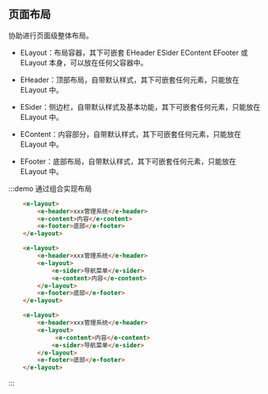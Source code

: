 ## 页面布局
协助进行页面级整体布局。

* ELayout：布局容器，其下可嵌套 EHeader ESider EContent EFooter 或 ELayout 本身，可以放在任何父容器中。

* EHeader：顶部布局，自带默认样式，其下可嵌套任何元素，只能放在 ELayout 中。

* ESider：侧边栏，自带默认样式及基本功能，其下可嵌套任何元素，只能放在 ELayout 中。

* EContent：内容部分，自带默认样式，其下可嵌套任何元素，只能放在 ELayout 中。

* EFooter：底部布局，自带默认样式，其下可嵌套任何元素，只能放在 ELayout 中。

:::demo 通过组合实现布局
```html
    <e-layout>
        <e-header>xxx管理系统</e-header>
        <e-content>内容</e-content>
        <e-footer>底部</e-footer>
    </e-layout>

    <e-layout>
        <e-header>xxx管理系统</e-header>
        <e-layout>
            <e-sider>导航菜单</e-sider>
            <e-content>内容</e-content>
        </e-layout>
        <e-footer>底部</e-footer>
    </e-layout>

    <e-layout>
        <e-header>xxx管理系统</e-header>
        <e-layout>
             <e-content>内容</e-content>
            <e-sider>导航菜单</e-sider> 
        </e-layout>
        <e-footer>底部</e-footer>
    </e-layout>
```
:::